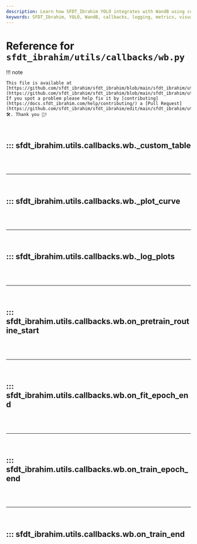 ```yaml
---
description: Learn how SFDT_Ibrahim YOLO integrates with WandB using custom callbacks for logging metrics and visualizations.
keywords: SFDT_Ibrahim, YOLO, WandB, callbacks, logging, metrics, visualizations, AI, machine learning
---
```


# Reference for `sfdt_ibrahim/utils/callbacks/wb.py`

!!! note

    This file is available at [https://github.com/sfdt_ibrahim/sfdt_ibrahim/blob/main/sfdt_ibrahim/utils/callbacks/wb.py](https://github.com/sfdt_ibrahim/sfdt_ibrahim/blob/main/sfdt_ibrahim/utils/callbacks/wb.py). If you spot a problem please help fix it by [contributing](https://docs.sfdt_ibrahim.com/help/contributing/) a [Pull Request](https://github.com/sfdt_ibrahim/sfdt_ibrahim/edit/main/sfdt_ibrahim/utils/callbacks/wb.py) 🛠️. Thank you 🙏!

<br>

## ::: sfdt_ibrahim.utils.callbacks.wb._custom_table

<br><br><hr><br>

## ::: sfdt_ibrahim.utils.callbacks.wb._plot_curve

<br><br><hr><br>

## ::: sfdt_ibrahim.utils.callbacks.wb._log_plots

<br><br><hr><br>

## ::: sfdt_ibrahim.utils.callbacks.wb.on_pretrain_routine_start

<br><br><hr><br>

## ::: sfdt_ibrahim.utils.callbacks.wb.on_fit_epoch_end

<br><br><hr><br>

## ::: sfdt_ibrahim.utils.callbacks.wb.on_train_epoch_end

<br><br><hr><br>

## ::: sfdt_ibrahim.utils.callbacks.wb.on_train_end

<br><br>
